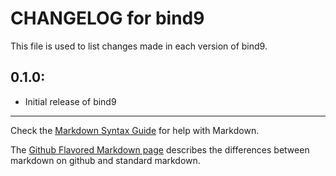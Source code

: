 # CHANGELOG for bind9

This file is used to list changes made in each version of bind9.

## 0.1.0:

* Initial release of bind9

- - - 
Check the [Markdown Syntax Guide](http://daringfireball.net/projects/markdown/syntax) for help with Markdown.

The [Github Flavored Markdown page](http://github.github.com/github-flavored-markdown/) describes the differences between markdown on github and standard markdown.
